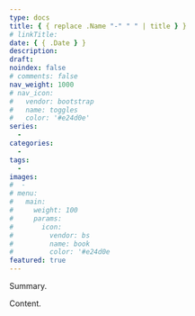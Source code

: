 ```yaml
---
type: docs
title: { { replace .Name "-" " " | title } }
# linkTitle:
date: { { .Date } }
description:
draft:
noindex: false
# comments: false
nav_weight: 1000
# nav_icon:
#   vendor: bootstrap
#   name: toggles
#   color: '#e24d0e'
series:
  -
categories:
  -
tags:
  -
images:
#  -
# menu:
#   main:
#     weight: 100
#     params:
#       icon:
#         vendor: bs
#         name: book
#         color: '#e24d0e
featured: true
---
```


Summary.

<!--more-->

Content.
